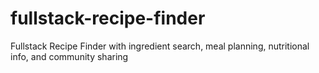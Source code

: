 # fullstack-recipe-finder
Fullstack Recipe Finder with ingredient search, meal planning, nutritional info, and community sharing
